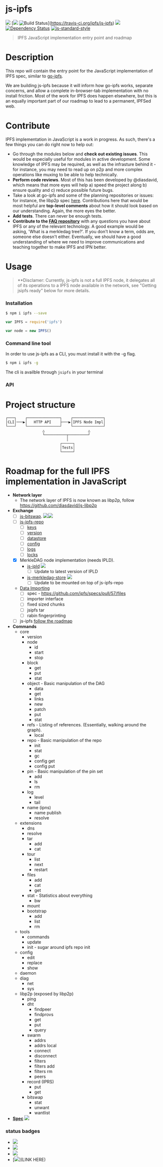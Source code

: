 js-ipfs
=======

[![](https://img.shields.io/badge/made%20by-Protocol%20Labs-blue.svg?style=flat-square)](http://ipn.io) [[![](https://img.shields.io/badge/freenode-%23ipfs-blue.svg?style=flat-square)](http://webchat.freenode.net/?channels=%23ipfs) ![Build Status](https://travis-ci.org/ipfs/js-ipfs.svg?style=flat-square)](https://travis-ci.org/ipfs/js-ipfs) ![](https://img.shields.io/badge/coverage-75%25-yellow.svg?style=flat-square) [![Dependency Status](https://david-dm.org/ipfs/js-ipfs.svg?style=flat-square)](https://david-dm.org/ipfs/js-ipfs) [![js-standard-style](https://img.shields.io/badge/code%20style-standard-brightgreen.svg?style=flat-square)](https://github.com/feross/standard)

> IPFS JavaScript implementation  entry point and roadmap

# Description

This repo will contain the entry point for the JavaScript implementation of IPFS spec, similar to [go-ipfs](https://github.com/ipfs/go-ipfs). 

We are building js-ipfs because it will inform how go-ipfs works, separate concerns, and allow a complete in-browser-tab implementation with no install friction. Most of the work for IPFS does happen elsewhere, but this is an equally important part of our roadmap to lead to a permanent, IPFSed web.

# Contribute

IPFS implementation in JavaScript is a work in progress. As such, there's a few things you can do right now to help out:

  * Go through the modules below and **check out existing issues**. This would be especially useful for modules in active development. Some knowledge of IPFS may be required, as well as the infrasture behind it - for instance, you may need to read up on p2p and more complex operations like muxing to be able to help technically.
  * **Perform code reviews**. Most of this has been developed by @diasdavid, which means that more eyes will help a) speed the project along b) ensure quality and c) reduce possible future bugs.
  * Take a look at go-ipfs and some of the planning repositories or issues: for instance, the libp2p spec [here](https://github.com/ipfs/specs/pull/19). Contributions here that would be most helpful are **top-level comments** about how it should look based on our understanding. Again, the more eyes the better.
  * **Add tests**. There can never be enough tests.
  * **Contribute to the [FAQ repository](https://github.com/ipfs/faq/issues)** with any questions you have about IPFS or any of the relevant technology. A good example would be asking, 'What is a merkledag tree?'. If you don't know a term, odds are, someone else doesn't either. Eventually, we should have a good understanding of where we need to improve communications and teaching together to make IPFS and IPN better.

# Usage

> **Disclamer: Currently, js-ipfs is not a full IPFS node, it delegates all of its operations to a IPFS node available in the network, see "Getting jsipfs ready" below for more details.

### Installation

```bash
$ npm i ipfs --save
```

```JavaScript
var IPFS = require('ipfs')

var node = new IPFS()
```

### Command line tool

In order to use js-ipfs as a CLI, you must install it with the -g flag.

```bash
$ npm i ipfs -g
```

The cli is availble through `jsipfs` in your terminal

### API


# Project structure

```
┌───┐    ┌───────────────┐    ┌──────────────┐
│CLI│───▶│   HTTP API    ├───▶│IPFS Node Impl│
└───┘    └───────────────┘    └──────────────┘
                 △                    △
                 └──────────┬─────────┘
                            │
                         ┌─────┐
                         │Tests│
                         └─────┘
```

# Roadmap for the full IPFS implementation in JavaScript

- **Network layer**
  - The network layer of IPFS is now known as libp2p, follow https://github.com/diasdavid/js-libp2p
- **Exchange**
  - [ ] [js-bitswap](https://github.com/diasdavid/js-bitswap). [![](https://img.shields.io/badge/discuss--blue.svg?style=flat-square)](https://github.com/ipfs/js-ipfs/issues/17)![](https://img.shields.io/badge/status-has%20not%20started%20yet-brown.svg?style=flat-square)
  - [ ] [js-ipfs-repo](https://github.com/ipfs/js-ipfs-repo)
    - [ ] [keys](https://github.com/ipfs/js-ipfs-repo/issues/4)
    - [ ] [version](https://github.com/ipfs/js-ipfs-repo/issues/5)
    - [ ] [datastore](https://github.com/ipfs/js-ipfs-repo/issues/6)
    - [ ] [config](https://github.com/ipfs/js-ipfs-repo/issues/7)
    - [ ] [logs](https://github.com/ipfs/js-ipfs-repo/issues/8)
    - [ ] [locks](https://github.com/ipfs/js-ipfs-repo/issues/9)
  - [x] MerkleDAG node implementation (needs IPLD).
    - [js-ipld](https://github.com/diasdavid/js-ipld) ![](https://img.shields.io/badge/status-in%20progress-yellow.svg?style=flat-square)
      - [ ] Update to latest version of IPLD
    - [js-merkledag-store](https://github.com/diasdavid/js-merkledag-store) ![](https://img.shields.io/badge/status-in%20progress-yellow.svg?style=flat-square)
      - [ ] Update to be mounted on top of js-ipfs-repo
  - [Data Importing](https://github.com:diasdavid/js-ipfs-data-importing)
    - [ ] spec - https://github.com/ipfs/specs/pull/57/files
    - [ ] importer interface
    - [ ] fixed sized chunks
    - [ ] jsipfs tar
    - [ ] rabin fingerprinting
  - [ ] js-ipfs [follow the roadmap](https://github.com/ipfs/pm/blob/js-ipfs/roadmap/ROADMAP.js-ipfs.md)
- **Commands**
  - core
    - version
    - node
      - id
      - start
      - stop
    - block
      - get
      - put
      - stat
    - object - Basic manipulation of the DAG
      - data
      - get
      - links
      - new
      - patch
      - put
      - stat
    - refs - Listing of references. (Essentially, walking around the graph).
      - local
    - repo - Basic manipulation of the repo
      - init
      - stat
      - gc
      - config get
      - config put
    - pin - Basic manipulation of the pin set
      - add
      - ls
      - rm
    - log
      - level
      - tail
    - name (ipns)
      - name publish
      - resolve
  - extensions
    - dns
    - resolve
    - tar
      - add
      - cat
    - tour
      - list
      - next
      - restart
    - files
      - add
      - cat
      - get
    - stat - Statistics about everything
      - bw
    - mount
    - bootstrap
      - add
      - list
      - rm
   - tools
     - commands
     - update
     - init - sugar around ipfs repo init
    - config
      - edit
      - replace
      - show
    - daemon
    - diag
      - net
      - sys
  - libp2p (exposed by libp2p)
    - ping
    - dht
      - findpeer
      - findprovs
      - get
      - put
      - query
    - swarm
      - addrs
      - addrs local
      - connect
      - disconnect
      - filters
      - filters add
      - filters rm
      - peers
    - record (IPRS)
      - put
      - get
    - bitswap
      - stat
      - unwant
      - wantlist
- [**Spec**](https://github.com/ipfs/specs/tree/master/protocol/network) ![](https://img.shields.io/badge/status-in%20progress-yellow.svg?style=flat-square)

### status badges

- ![](https://img.shields.io/badge/status-has%20not%20started%20yet-brown.svg?style=flat-square)
- ![](https://img.shields.io/badge/status-in%20progress-yellow.svg?style=flat-square)
- ![](https://img.shields.io/badge/status-ready-green.svg?style=flat-square)
- [![](https://img.shields.io/badge/discuss--blue.svg?style=flat-square)](LINK HERE)
